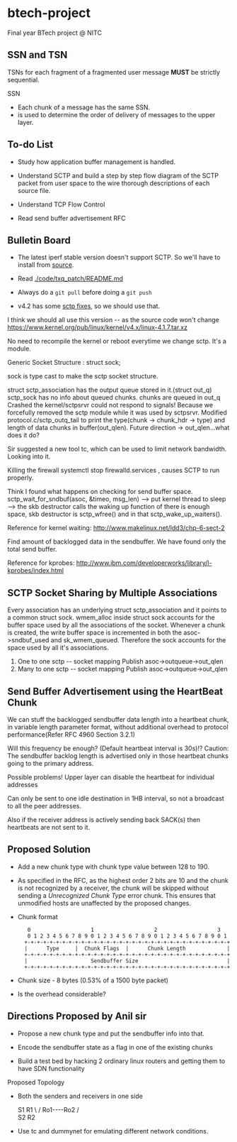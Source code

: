 # btech-project

Final year BTech project @ NITC

## SSN and TSN

TSNs for each fragment of a fragmented user message **MUST** be strictly
sequential.

SSN
- Each chunk of a message has the same SSN.
- is used to determine the order of delivery of messages to the upper layer.

## To-do List

- Study how application buffer management is handled.

- Understand SCTP and build a step by step flow diagram of the SCTP packet from
  user space to the wire thorough descriptions of each source file.

- Understand TCP Flow Control

- Read send buffer advertisement RFC


## Bulletin Board

- The latest iperf stable version doesn't support SCTP. So we'll have to
  install from [source](https://github.com/esnet/iperf).

- Read [./code/txq_patch/README.md](./code/txq_patch/README.md)

- Always do a `git pull` before doing a `git push`

- v4.2 has some [sctp fixes](https://lkml.org/lkml/2015/8/30/96), so we should
  use that.

I think we should all use this version -- as the source code won't change https://www.kernel.org/pub/linux/kernel/v4.x/linux-4.1.7.tar.xz

No need to recompile the kernel or reboot everytime we change sctp. It's a module.

Generic Socket Structure : struct sock;

sock is type cast to make the sctp socket structure.

struct sctp_association has the output queue stored in it.(struct out_q)
sctp_sock has no info about queued chunks.
chunks are queued in out_q
Crashed the kernel/sctpsrvr could not respond to signals!
Because we forcefully removed the sctp module while it was used by sctpsrvr.
Modified protocol.c/sctp_outq_tail to print the type(chunk -> chunk_hdr -> type) and length of data chunks in buffer(out_qlen).
Future direction -> out_qlen...what does it do?


Sir suggested a new tool tc, which can be used to limit network bandwidth. Looking into it.

Killing the firewall systemctl stop firewalld.services , causes SCTP to run properly.

Think I found what happens on checking for send buffer space.
sctp_wait_for_sndbuf(asoc, &timeo, msg_len) --> put kernel thread to sleep --> the skb destructor calls the waking up function of there is enough space, skb destructor
is sctp_wfree() and in that sctp_wake_up_waiters().

Reference for kernel waiting: http://www.makelinux.net/ldd3/chp-6-sect-2

Find amount of backlogged data in the sendbuffer. We have found only the total send buffer.

Reference for kprobes: http://www.ibm.com/developerworks/library/l-kprobes/index.html

SCTP Socket Sharing by Multiple Associations
--------------------------------------------
Every association has an underlying struct sctp_association and it points to a common struct sock. wmem_alloc inside struct sock accounts for the buffer space used by all the associations of the socket. Whenever a chunk is created, the write buffer space is incremented in both the asoc->sndbuf_used and sk_wmem_queued. Therefore the sock accounts for the space used by all it's associations.

1) One to one sctp -- socket mapping
	Publish asoc->outqueue->out_qlen
2) Many to one sctp -- socket mapping
	Publish asoc->outqueue->out_qlen

Send Buffer Advertisement using the HeartBeat Chunk
---------------------------------------------------
We can stuff the backlogged sendbuffer data length into a heartbeat chunk, in variable length parameter format,
 without additional overhead to protocol performance(Refer RFC 4960 Section 3.2.1)

Will this frequency be enough? (Default heartbeat interval is 30s)!?
Caution: The sendbuffer backlog length is advertised only in those heartbeat chunks going to the primary address.

Possible problems!
Upper layer can disable the heartbeat for individual addresses

Can only be sent to one idle destination in 1HB interval, so not a broadcast to all the peer addresses.

Also if the receiver address is actively sending back SACK(s) then heartbeats are not sent to it.

Proposed Solution
-----------------

- Add a new chunk type with chunk type value between 128 to 190.

- As specified in the RFC, as the highest order 2 bits are 10 and the chunk
  is not recognized by a receiver, the chunk will be skipped without sending
  a _Unrecognized Chunk Type_ error chunk. This ensures that unmodified hosts
  are unaffected by the proposed changes.

- Chunk format

         0                   1                   2                   3
         0 1 2 3 4 5 6 7 8 9 0 1 2 3 4 5 6 7 8 9 0 1 2 3 4 5 6 7 8 9 0 1
        +-+-+-+-+-+-+-+-+-+-+-+-+-+-+-+-+-+-+-+-+-+-+-+-+-+-+-+-+-+-+-+-+
        |      Type     |  Chunk Flags  |      Chunk Length             |
        +-+-+-+-+-+-+-+-+-+-+-+-+-+-+-+-+-+-+-+-+-+-+-+-+-+-+-+-+-+-+-+-+
        |                    Sendbuffer Size                            |
        +-+-+-+-+-+-+-+-+-+-+-+-+-+-+-+-+-+-+-+-+-+-+-+-+-+-+-+-+-+-+-+-+

- Chunk size - 8 bytes (0.53% of a 1500 byte packet)

- Is the overhead considerable?

Directions Proposed by Anil sir
-------------------------------

- Propose a new chunk type and put the sendbuffer info into that.

- Encode the sendbuffer state as a flag in one of the existing chunks

- Build a test bed by hacking 2 ordinary linux routers and getting them to have SDN functionality

Proposed Topology

- Both the senders and receivers in one side


	S1	     R1
	 \	    /
	  Ro1----Ro2
	 /	  \
	S2	   R2


- Use tc and dummynet for emulating different network conditions.
